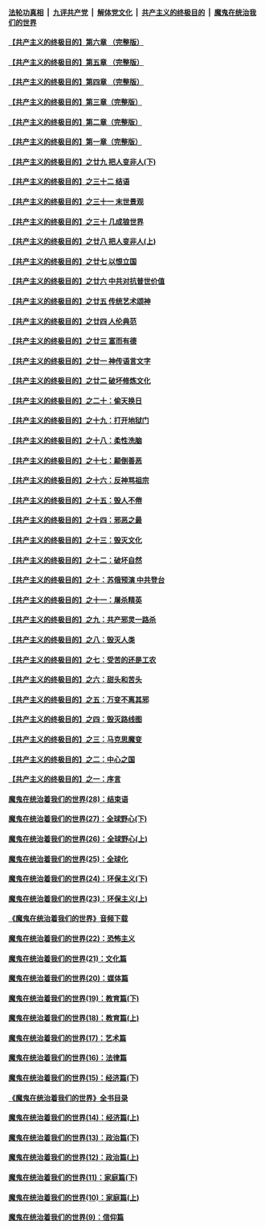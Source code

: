 

####  [法轮功真相](../../../../basic/blob/master/README.md?t=04071601) &nbsp;|&nbsp; [九评共产党](../../../../9ping.md/blob/master/README.md?t=04071601) &nbsp;|&nbsp; [解体党文化](../../../../jtdwh.md/blob/master/README.md?t=04071601)  &nbsp;|&nbsp; [共产主义的终极目的](../../../../gczydzjmd.md/blob/master/README.md?t=04071601) &nbsp;|&nbsp; [魔鬼在统治我们的世界](../../../../mgztzwmdsj.md/blob/master/README.md?t=04071601) 

#### [【共产主义的终极目的】第六章 （完整版）](../pages/nsc422/n11428913.md?t=04071601) 

#### [【共产主义的终极目的】第五章 （完整版）](../pages/nsc422/n11428912.md?t=04071601) 

#### [【共产主义的终极目的】第四章 （完整版）](../pages/nsc422/n11428907.md?t=04071601) 

#### [【共产主义的终极目的】第三章（完整版）](../pages/nsc422/n11428848.md?t=04071601) 

#### [【共产主义的终极目的】第二章（完整版）](../pages/nsc422/n11428831.md?t=04071601) 

#### [【共产主义的终极目的】第一章（完整版）](../pages/nsc422/n11417651.md?t=04071601) 

#### [【共产主义的终极目的】之廿九 把人变非人(下)](../pages/nsc422/n11344140.md?t=04071601) 

#### [【共产主义的终极目的】之三十二 结语](../pages/nsc422/n11360535.md?t=04071601) 

#### [【共产主义的终极目的】之三十一 末世景观](../pages/nsc422/n11351129.md?t=04071601) 

#### [【共产主义的终极目的】之三十 几成狼世界](../pages/nsc422/n11348280.md?t=04071601) 

#### [【共产主义的终极目的】之廿八 把人变非人(上)](../pages/nsc422/n11340492.md?t=04071601) 

#### [【共产主义的终极目的】之廿七 以恨立国](../pages/nsc422/n11336944.md?t=04071601) 

#### [【共产主义的终极目的】之廿六 中共对抗普世价值](../pages/nsc422/n11324785.md?t=04071601) 

#### [【共产主义的终极目的】之廿五 传统艺术颂神](../pages/nsc422/n11296396.md?t=04071601) 

#### [【共产主义的终极目的】之廿四 人伦典范](../pages/nsc422/n11296397.md?t=04071601) 

#### [【共产主义的终极目的】之廿三 富而有德](../pages/nsc422/n11283598.md?t=04071601) 

#### [【共产主义的终极目的】之廿一 神传语言文字](../pages/nsc422/n11263265.md?t=04071601) 

#### [【共产主义的终极目的】之廿二 破坏修炼文化](../pages/nsc422/n11245728.md?t=04071601) 

#### [【共产主义的终极目的】之二十：偷天换日](../pages/nsc422/n11238846.md?t=04071601) 

#### [【共产主义的终极目的】之十九：打开地狱门](../pages/nsc422/n11206376.md?t=04071601) 

#### [【共产主义的终极目的】之十八：柔性洗脑](../pages/nsc422/n11199994.md?t=04071601) 

#### [【共产主义的终极目的】之十七：颠倒善恶](../pages/nsc422/n11179782.md?t=04071601) 

#### [【共产主义的终极目的】之十六：反神骂祖宗](../pages/nsc422/n11166798.md?t=04071601) 

#### [【共产主义的终极目的】之十五：毁人不倦](../pages/nsc422/n11166792.md?t=04071601) 

#### [【共产主义的终极目的】之十四：邪恶之最](../pages/nsc422/n11150249.md?t=04071601) 

#### [【共产主义的终极目的】之十三：毁灭文化](../pages/nsc422/n11135227.md?t=04071601) 

#### [【共产主义的终极目的】之十二：破坏自然](../pages/nsc422/n11135214.md?t=04071601) 

#### [【共产主义的终极目的】之十：苏俄预演 中共登台](../pages/nsc422/n11118424.md?t=04071601) 

#### [【共产主义的终极目的】之十一：屠杀精英](../pages/nsc422/n11118442.md?t=04071601) 

#### [【共产主义的终极目的】之九：共产邪灵一路杀](../pages/nsc422/n11114139.md?t=04071601) 

#### [【共产主义的终极目的】之八：毁灭人类](../pages/nsc422/n11108503.md?t=04071601) 

#### [【共产主义的终极目的】之七：受苦的还是工农](../pages/nsc422/n11101809.md?t=04071601) 

#### [【共产主义的终极目的】之六：甜头和苦头](../pages/nsc422/n11096971.md?t=04071601) 

#### [【共产主义的终极目的】之五：万变不离其邪](../pages/nsc422/n11091285.md?t=04071601) 

#### [【共产主义的终极目的】之四：毁灭路线图](../pages/nsc422/n11086284.md?t=04071601) 

#### [【共产主义的终极目的】之三：马克思魔变](../pages/nsc422/n11061941.md?t=04071601) 

#### [【共产主义的终极目的】之二：中心之国](../pages/nsc422/n11047728.md?t=04071601) 

#### [【共产主义的终极目的】之一：序言](../pages/nsc422/n11086077.md?t=04071601) 

#### [魔鬼在统治着我们的世界(28)：结束语](../pages/nsc422/n10936246.md?t=04071601) 

#### [魔鬼在统治着我们的世界(27)：全球野心(下)](../pages/nsc422/n10928319.md?t=04071601) 

#### [魔鬼在统治着我们的世界(26)：全球野心(上)](../pages/nsc422/n10900318.md?t=04071601) 

#### [魔鬼在统治着我们的世界(25)：全球化](../pages/nsc422/n10788205.md?t=04071601) 

#### [魔鬼在统治着我们的世界(24)：环保主义(下)](../pages/nsc422/n10695307.md?t=04071601) 

#### [魔鬼在统治着我们的世界(23)：环保主义(上)](../pages/nsc422/n10688613.md?t=04071601) 

#### [《魔鬼在统治着我们的世界》音频下载](../pages/nsc422/n10635553.md?t=04071601) 

#### [魔鬼在统治着我们的世界(22)：恐怖主义](../pages/nsc422/n10614727.md?t=04071601) 

#### [魔鬼在统治着我们的世界(21)：文化篇](../pages/nsc422/n10597706.md?t=04071601) 

#### [魔鬼在统治着我们的世界(20)：媒体篇](../pages/nsc422/n10586579.md?t=04071601) 

#### [魔鬼在统治着我们的世界(19)：教育篇(下)](../pages/nsc422/n10564808.md?t=04071601) 

#### [魔鬼在统治着我们的世界(18)：教育篇(上)](../pages/nsc422/n10526970.md?t=04071601) 

#### [魔鬼在统治着我们的世界(17)：艺术篇](../pages/nsc422/n10499093.md?t=04071601) 

#### [魔鬼在统治着我们的世界(16)：法律篇](../pages/nsc422/n10485969.md?t=04071601) 

#### [魔鬼在统治着我们的世界(15)：经济篇(下)](../pages/nsc422/n10469975.md?t=04071601) 

#### [《魔鬼在统治着我们的世界》全书目录](../pages/nsc422/n10464261.md?t=04071601) 

#### [魔鬼在统治着我们的世界(14)：经济篇(上)](../pages/nsc422/n10457370.md?t=04071601) 

#### [魔鬼在统治着我们的世界(13)：政治篇(下)](../pages/nsc422/n10448270.md?t=04071601) 

#### [魔鬼在统治着我们的世界(12)：政治篇(上)](../pages/nsc422/n10444576.md?t=04071601) 

#### [魔鬼在统治着我们的世界(11)：家庭篇(下)](../pages/nsc422/n10440961.md?t=04071601) 

#### [魔鬼在统治着我们的世界(10)：家庭篇(上)](../pages/nsc422/n10435448.md?t=04071601) 

#### [魔鬼在统治着我们的世界(9)：信仰篇](../pages/nsc422/n10432159.md?t=04071601) 

